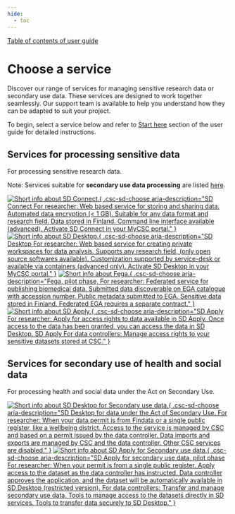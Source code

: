 ```yaml
---
hide:
  - toc
---
```


[Table of contents of user guide](sd-services-toc.md) 

# Choose a service

Discover our range of services for managing sensitive research data or secondary use data. These services are designed to work together seamlessly. Our support team is available to help you understand how they can be adapted to suit your project. 

To begin, select a service below and refer to [Start here](./sd-access.md) section of the user guide for detailed instructions.

## Services for processing sensitive data
For processing sensitive research data. 

Note: Services suitable for **secondary use data processing** are listed [here](#services-for-secondary-use-of-health-and-social-data).

[![Short info about SD Connect.](https://a3s.fi/docs-files/sensitive-data/Introduction/SD_ChooseService_SDConnect.svg 'SD Connect'){ .csc-sd-choose aria-description="SD Connect For researcher: Web based service for storing and sharing data. Automated data encryption (< 1 GB). Suitable for any data format and research field. Data stored in Finland. Command line interface available (advanced). Activate SD Connect in your MyCSC portal." }](sd_connect.md)
[![Short info about SD Desktop.](https://a3s.fi/docs-files/sensitive-data/Introduction/SD_ChooseService_SDDesktop.svg 'SD Desktop'){ .csc-sd-choose aria-description="SD Desktop For researcher: Web based service for creating private workspaces for data analysis. Supports any research field, (only open source softwares available). Customization supported by service-desk or available via containers (advanced only). Activate SD Desktop in your MyCSC portal." }](sd_desktop.md)
[![Short info about Fega.](https://a3s.fi/docs-files/sensitive-data/Introduction/SD_ChooseService_Fega.svg 'Fega'){ .csc-sd-choose aria-description="Fega, pilot phase, For researcher: Federated service for publishing biomedical data. Submitted data discoverable on EGA catalogue with accession number. Public metadata submitted to EGA. Sensitive data stored in Finland. Federated EGA requires a separate contract." }](federatedega.md)
[![Short info about SD Apply.](https://a3s.fi/docs-files/sensitive-data/Introduction/SD_ChooseService_SDApply.svg 'SD Apply'){ .csc-sd-choose aria-description="SD Apply For researcher: Apply for access rights to data available in SD Apply. Once access to the data has been granted, you can access the data in SD Desktop. SD Apply For data controllers: Manage access rights to your sensitive datasets stored at CSC." }](sd-apply.md)

## Services for secondary use of health and social data
For processing health and social data under the Act on Secondary Use.

[![Short info about SD Desktop for Secondary use data.](https://a3s.fi/docs-files/sensitive-data/Introduction/SD_ChooseService_SDDesktop2.svg 'SD Desktop for secondary use'){ .csc-sd-choose aria-description="SD Desktop for data under the Act of Secondary Use. For researcher: When your data permit is from Findata or a single public register, like a wellbeing district. Access to the service is managed by CSC and based on a permit issued by the data controller. Data imports and exports are managed by CSC and the data controller. Other CSC services are disabled." }](sd-desktop-audited.md)
[![Short info about SD Apply for Secondary use data.](https://a3s.fi/docs-files/sensitive-data/Introduction/SD_ChooseService_SDApply2.svg 'SD Apply for secondary use'){ .csc-sd-choose aria-description="SD Apply for secondary use data, pilot phase For researcher: When your permit is from a single public register. Apply access to the dataset as the data controller has instructed. Data controller approves the application, and the dataset will be automatically available in SD Desktop (restricted version). For data controllers: Transfer and manage secondary use data. Tools to manage access to the datasets directly in SD services. Tools to transfer data securely to SD Desktop." }](single-register-submission.md)
